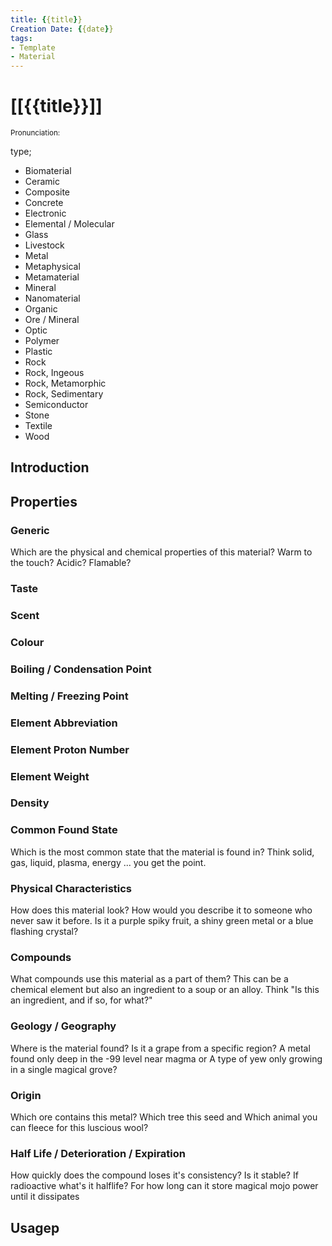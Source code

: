```yaml
---
title: {{title}}
Creation Date: {{date}}
tags:
- Template
- Material
---
```


# [[{{title}}]]
<small>Pronunciation:</small>

type;
- Biomaterial
- Ceramic
- Composite
- Concrete
- Electronic
- Elemental / Molecular
- Glass
- Livestock
- Metal
- Metaphysical
- Metamaterial
- Mineral
- Nanomaterial
- Organic
- Ore / Mineral
- Optic
- Polymer
- Plastic
- Rock
- Rock, Ingeous
- Rock, Metamorphic
- Rock, Sedimentary
- Semiconductor
- Stone
- Textile
- Wood
## Introduction
## Properties
### Generic
Which are the physical and chemical properties of this material? Warm to the touch? Acidic? Flamable?
### Taste
### Scent
### Colour
### Boiling / Condensation Point
### Melting / Freezing Point
### Element Abbreviation
### Element Proton Number
### Element Weight
### Density
### Common Found State
Which is the most common state that the material is found in? Think solid, gas, liquid, plasma, energy ... you get the point.
### Physical Characteristics
How does this material look? How would you describe it to someone who never saw it before. Is it a purple spiky fruit, a shiny green metal or a blue flashing crystal?
### Compounds
What compounds use this material as a part of them? This can be a chemical element but also an ingredient to a soup or an alloy. Think "Is this an ingredient, and if so, for what?"
### Geology / Geography
Where is the material found? Is it a grape from a specific region? A metal found only deep in the -99 level near magma or A type of yew only growing in a single magical grove?
### Origin
Which ore contains this metal? Which tree this seed and Which animal you can fleece for this luscious wool?
### Half Life / Deterioration / Expiration
How quickly does the compound loses it's consistency? Is it stable? If radioactive what's it halflife? For how long can it store magical mojo power until it dissipates
## Usagep